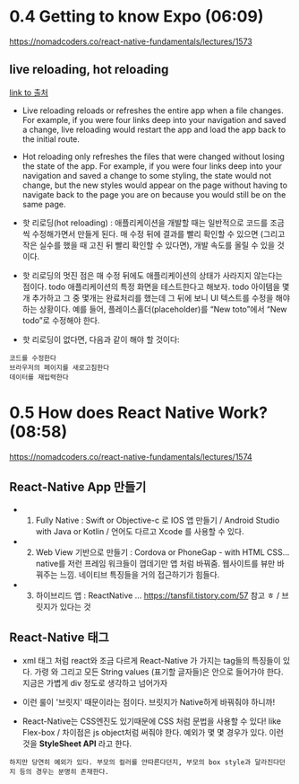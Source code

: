 # 0.4 Getting to know Expo (06:09)
https://nomadcoders.co/react-native-fundamentals/lectures/1573 

###

## live reloading, hot reloading

 [link to 출처](https://stackoverflow.com/questions/41428954/what-is-the-difference-between-hot-reloading-and-live-reloading-in-react-native)

 - Live reloading reloads or refreshes the entire app when a file changes. For example, if you were four links deep into your navigation and saved a change, live reloading would restart the app and load the app back to the initial route.

 - Hot reloading only refreshes the files that were changed without losing the state of the app. For example, if you were four links deep into your navigation and saved a change to some styling, the state would not change, but the new styles would appear on the page without having to navigate back to the page you are on because you would still be on the same page.

 - 핫 리로딩(hot reloading) : 애플리케이션을 개발할 때는 일반적으로 코드를 조금씩 수정해가면서 만들게 된다. 매 수정 뒤에 결과를 빨리 확인할 수 있으면 (그리고 작은 실수를 했을 때 고친 뒤 빨리 확인할 수 있다면), 개발 속도를 올릴 수 있을 것이다.

 - 핫 리로딩의 멋진 점은 매 수정 뒤에도 애플리케이션의 상태가 사라지지 않는다는 점이다. todo 애플리케이션의 특정 화면을 테스트한다고 해보자. todo 아이템을 몇 개 추가하고 그 중 몇개는 완료처리를 했는데 그 뒤에 보니 UI 텍스트를 수정을 해야 하는 상황이다. 예를 들어, 플레이스홀더(placeholder)를 “New toto”에서 “New todo”로 수정해야 한다.

 - 핫 리로딩이 없다면, 다음과 같이 해야 할 것이다:

```
코드를 수정한다
브라우저의 페이지를 새로고침한다
데이터를 재입력한다
```

# 0.5 How does React Native Work? (08:58)
https://nomadcoders.co/react-native-fundamentals/lectures/1574

###

## React-Native App 만들기 
 - 1) Fully Native : Swift or Objective-c 로 IOS 앱 만들기 / Android Studio with Java or Kotlin / 언어도 다르고 Xcode 를 사용할 수 있다.
 
 - 2) Web View 기반으로 만들기 : Cordova or PhoneGap - with HTML CSS... native를 저런 프레임 워크들이 껍데기만 앱 처럼 바꿔줌. 웹사이트를 뷰만 바꿔주는 느낌. 네이티브 특징들을 거의 접근하기가 힘들다. 

 - 3) 하이브리드 앱 : ReactNative ... https://tansfil.tistory.com/57 참고 ㅎ / 브릿지가 있다는 것

## React-Native 태그

 - xml 태그 처럼 react와 조금 다르게 React-Native 가 가지는 tag들의 특징들이 있다. 가령 <View>와 그리고 모든 String values (표기할 글자들)은 <Text>안으로 들어가야 한다. 지금은 가볍게 div 정도로 생각하고 넘어가자 

 - 이런 룰이 '브릿지' 때문이라는 점이다. 브릿지가 Native하게 바꿔줘야 하니까!

 - React-Native는 CSS엔진도 있기때문에 CSS 처럼 문법을 사용할 수 있다! like Flex-box / 차이점은 js object처럼 써줘야 한다. 예외가 몇 몇 경우가 있다. 이런 것을 **StyleSheet API** 라고 한다.

``` 
하지만 당연히 예외가 있다. 부모의 컬러를 안따른다던지, 부모의 box style과 달라진다던지 등의 경우는 분명히 존재한다.
``` 
